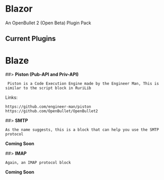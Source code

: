 # Blazor
An OpenBullet 2 (Open Beta) Plugin Pack

## Current Plugins 

# Blaze

##> **Piston (Pub-API and Priv-API)**
    
     Piston is a Code Execution Engine made by the Engineer Man, This is similar to the script block in RuriLib
     
   Links:
   
    https://github.com/engineer-man/piston
    https://github.com/OpenBullet/OpenBullet2
    
##> **SMTP**
  
    As the name suggests, this is a block that can help you use the SMTP protocol

   **Coming Soon**
   
##> **IMAP**

    Again, an IMAP protocol block
   
   **Coming Soon**
